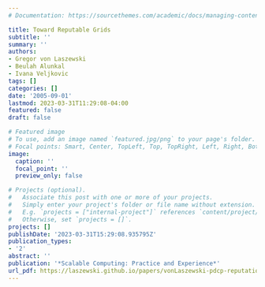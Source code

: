 ```yaml
---
# Documentation: https://sourcethemes.com/academic/docs/managing-content/

title: Toward Reputable Grids
subtitle: ''
summary: ''
authors:
- Gregor von Laszewski
- Beulah Alunkal
- Ivana Veljkovic
tags: []
categories: []
date: '2005-09-01'
lastmod: 2023-03-31T11:29:08-04:00
featured: false
draft: false

# Featured image
# To use, add an image named `featured.jpg/png` to your page's folder.
# Focal points: Smart, Center, TopLeft, Top, TopRight, Left, Right, BottomLeft, Bottom, BottomRight.
image:
  caption: ''
  focal_point: ''
  preview_only: false

# Projects (optional).
#   Associate this post with one or more of your projects.
#   Simply enter your project's folder or file name without extension.
#   E.g. `projects = ["internal-project"]` references `content/project/deep-learning/index.md`.
#   Otherwise, set `projects = []`.
projects: []
publishDate: '2023-03-31T15:29:08.935795Z'
publication_types:
- '2'
abstract: ''
publication: '*Scalable Computing: Practice and Experience*'
url_pdf: https://laszewski.github.io/papers/vonLaszewski-pdcp-reputation.pdf
---
```


